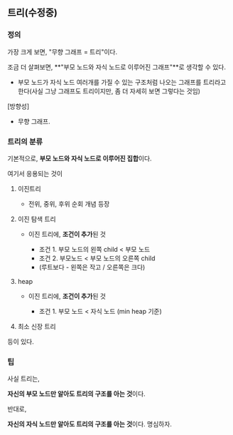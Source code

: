 ## 트리(수정중)

### 정의

가장 크게 보면, "무향 그래프 = 트리"이다.

조금 더 살펴보면, **"부모 노드와 자식 노드로 이루어진 그래프"**로 생각할 수 있다.

- 부모 노드가 자식 노드 여러개를 가질 수 있는 구조처럼 나오는 그래프를 트리라고 한다(사실 그냥 그래프도 트리이지만, 좀 더 자세히 보면 그렇다는 것임)



[방향성]

- 무향 그래프.



### 트리의 분류

기본적으로, **부모 노드와 자식 노드로 이루어진 집합**이다.

여기서 응용되는 것이

1. 이진트리

   - 전위, 중위, 후위 순회 개념 등장

   

2. 이진 탐색 트리

   - 이진 트리에, **조건이 추가**된 것

     - 조건 1. 부모 노드의 왼쪽 child < 부모 노드
     - 조건 2. 부모노드 < 부모 노드의 오른쪽 child
     - (루트보다 - 왼쪽은 작고 / 오른쪽은 크다)
     
     

3. heap

   - 이진 트리에, **조건이 추가**된 것

     - 조건 1. 부모 노드 < 자식 노드 (min heap 기준)

     

4. 최소 신장 트리

등이 있다.



### 팁

사실 트리는, 

**자신의 부모 노드만 알아도 트리의 구조를 아는 것**이다. 

반대로, 

**자신의 자식 노드만 알아도 트리의 구조를 아는 것**이다. 명심하자.



